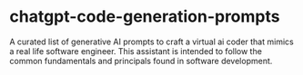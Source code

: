 # chatgpt-code-generation-prompts
A curated list of generative AI prompts to craft a virtual ai coder that mimics a real life software engineer. This assistant is intended to follow the common fundamentals and principals found in software development.